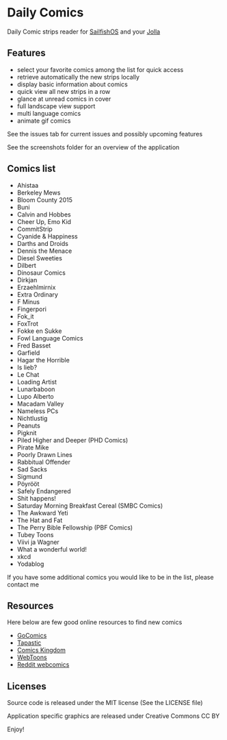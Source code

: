 Daily Comics
============

Daily Comic strips reader for [SailfishOS](https://sailfishos.org/) and your [Jolla](http://jolla.com/)

Features
--------

- select your favorite comics among the list for quick access
- retrieve automatically the new strips locally
- display basic information about comics
- quick view all new strips in a row
- glance at unread comics in cover
- full landscape view support
- multi language comics
- animate gif comics


See the issues tab for current issues and possibly upcoming features

See the screenshots folder for an overview of the application

Comics list
-----------

- Ahistaa
- Berkeley Mews
- Bloom County 2015
- Buni
- Calvin and Hobbes
- Cheer Up, Emo Kid
- CommitStrip
- Cyanide & Happiness
- Darths and Droids
- Dennis the Menace
- Diesel Sweeties
- Dilbert
- Dinosaur Comics
- Dirkjan
- Erzaehlmirnix
- Extra Ordinary
- F Minus
- Fingerpori
- Fok_it
- FoxTrot
- Fokke en Sukke
- Fowl Language Comics
- Fred Basset
- Garfield
- Hagar the Horrible
- Is lieb?
- Le Chat
- Loading Artist
- Lunarbaboon
- Lupo Alberto
- Macadam Valley
- Nameless PCs
- Nichtlustig
- Peanuts
- Pigknit
- Piled Higher and Deeper (PHD Comics)
- Pirate Mike
- Poorly Drawn Lines
- Rabbitual Offender
- Sad Sacks
- Sigmund
- Pöyrööt
- Safely Endangered
- Shit happens!
- Saturday Morning Breakfast Cereal (SMBC Comics)
- The Awkward Yeti
- The Hat and Fat
- The Perry Bible Fellowship (PBF Comics)
- Tubey Toons
- Viivi ja Wagner
- What a wonderful world!
- xkcd
- Yodablog

If you have some additional comics you would like to be in the list, please contact me

Resources
---------

Here below are few good online resources to find new comics

- [GoComics](http://gocomics.com/)
- [Tapastic](http://tapastic.com/)
- [Comics Kingdom](http://comicskingdom.com/)
- [WebToons](http://www.webtoons.com/)
- [Reddit webcomics](http://www.reddit.com/r/webcomics/)

Licenses
--------

Source code is released under the MIT license (See the LICENSE file)

Application specific graphics are released under Creative Commons CC BY


Enjoy!
